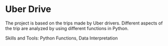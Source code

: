 # Uber Drive

The project is based on the trips made by Uber drivers. Different aspects of the trip are analyzed by using different functions in Python.

Skills and Tools: Python Functions, Data Interpretation
